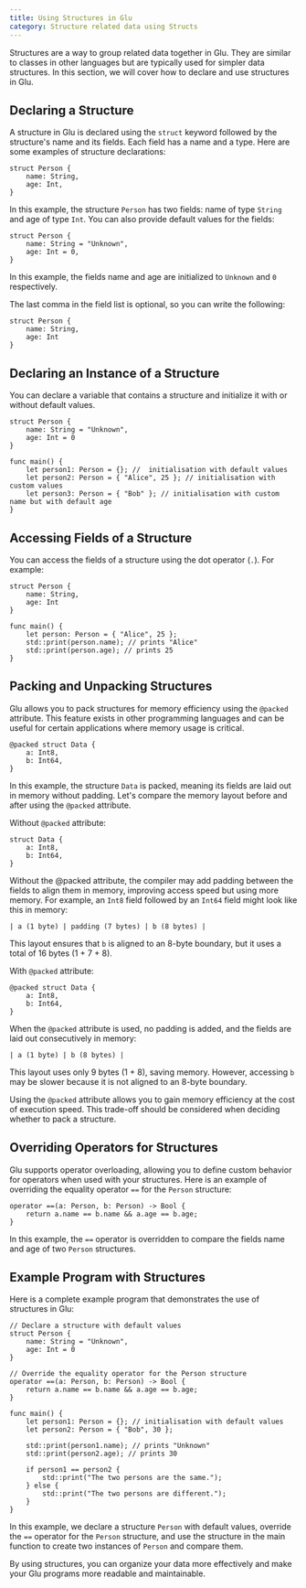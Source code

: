 ```yaml
---
title: Using Structures in Glu
category: Structure related data using Structs
---
```


Structures are a way to group related data together in Glu. They are similar to classes in other languages but are typically used for simpler data structures. In this section, we will cover how to declare and use structures in Glu.

## Declaring a Structure

A structure in Glu is declared using the `struct` keyword followed by the structure's name and its fields. Each field has a name and a type. Here are some examples of structure declarations:

```glu
struct Person {
    name: String,
    age: Int,
}
```

In this example, the structure `Person` has two fields: name of type `String` and age of type `Int`. You can also provide default values for the fields:

```glu
struct Person {
    name: String = "Unknown",
    age: Int = 0,
}
```

In this example, the fields name and age are initialized to `Unknown` and `0` respectively.

The last comma in the field list is optional, so you can write the following:

```glu
struct Person {
    name: String,
    age: Int
}
```

## Declaring an Instance of a Structure

You can declare a variable that contains a structure and initialize it with or without default values.

```glu
struct Person {
    name: String = "Unknown",
    age: Int = 0
}

func main() {
    let person1: Person = {}; //  initialisation with default values
    let person2: Person = { "Alice", 25 }; // initialisation with custom values
    let person3: Person = { "Bob" }; // initialisation with custom name but with default age
}
```

## Accessing Fields of a Structure

You can access the fields of a structure using the dot operator (`.`). For example:

```glu
struct Person {
    name: String,
    age: Int
}

func main() {
    let person: Person = { "Alice", 25 };
    std::print(person.name); // prints "Alice"
    std::print(person.age); // prints 25
}
```

## Packing and Unpacking Structures

Glu allows you to pack structures for memory efficiency using the `@packed` attribute. This feature exists in other programming languages and can be useful for certain applications where memory usage is critical.

```glu
@packed struct Data {
    a: Int8,
    b: Int64,
}
```

In this example, the structure `Data` is packed, meaning its fields are laid out in memory without padding. Let's compare the memory layout before and after using the `@packed` attribute.

Without `@packed` attribute:

```glu
struct Data {
    a: Int8,
    b: Int64,
}
```

Without the @packed attribute, the compiler may add padding between the fields to align them in memory, improving access speed but using more memory. For example, an `Int8` field followed by an `Int64` field might look like this in memory:

```
| a (1 byte) | padding (7 bytes) | b (8 bytes) |
```

This layout ensures that `b` is aligned to an 8-byte boundary, but it uses a total of 16 bytes (1 + 7 + 8).

With `@packed` attribute:

```glu
@packed struct Data {
    a: Int8,
    b: Int64,
}
```

When the `@packed` attribute is used, no padding is added, and the fields are laid out consecutively in memory:

```
| a (1 byte) | b (8 bytes) |
```

This layout uses only 9 bytes (1 + 8), saving memory. However, accessing `b` may be slower because it is not aligned to an 8-byte boundary.

Using the `@packed` attribute allows you to gain memory efficiency at the cost of execution speed. This trade-off should be considered when deciding whether to pack a structure.

## Overriding Operators for Structures

Glu supports operator overloading, allowing you to define custom behavior for operators when used with your structures. Here is an example of overriding the equality operator `==` for the `Person` structure:

```glu
operator ==(a: Person, b: Person) -> Bool {
    return a.name == b.name && a.age == b.age;
}
```

In this example, the `==` operator is overridden to compare the fields name and age of two `Person` structures.

## Example Program with Structures

Here is a complete example program that demonstrates the use of structures in Glu:

```glu
// Declare a structure with default values
struct Person {
    name: String = "Unknown",
    age: Int = 0
}

// Override the equality operator for the Person structure
operator ==(a: Person, b: Person) -> Bool {
    return a.name == b.name && a.age == b.age;
}

func main() {
    let person1: Person = {}; // initialisation with default values
    let person2: Person = { "Bob", 30 };

    std::print(person1.name); // prints "Unknown"
    std::print(person2.age); // prints 30

    if person1 == person2 {
        std::print("The two persons are the same.");
    } else {
        std::print("The two persons are different.");
    }
}
```

In this example, we declare a structure `Person` with default values, override the `==` operator for the `Person` structure, and use the structure in the main function to create two instances of `Person` and compare them.

By using structures, you can organize your data more effectively and make your Glu programs more readable and maintainable.
